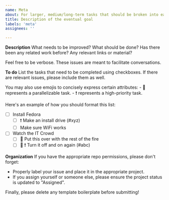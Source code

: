 ```yaml
---
name: Meta
about: For larger, medium/long-term tasks that should be broken into easily-digestible pieces.
title: Description of the eventual goal
labels: 'meta'
assignees: ''

---
```

**Description**
What needs to be improved? What should be done? Has there been any related work before? Any relevant links or material?

Feel free to be verbose. These issues are meant to facilitate conversations.

**To do**
List the tasks that need to be completed using checkboxes. If there are relevant issues, please include them as well.

You may also use emojis to concisely express certain attributes:
    - :trident: represents a parallelizable task.
    - :exclamation: represents a high-priority task.

Here's an example of how you should format this list:

- [ ] Install Fedora
    - [ ] :exclamation: Make an install drive (#xyz)
    - [ ] Make sure WiFi works
- [ ] Watch the IT Crowd
    - [ ] :trident: Put this over with the rest of the fire 
    - [ ] :trident: :exclamation: Turn it off and on again (#abc)

**Organization**
If you have the appropriate repo permissions, please don't forget:
- Properly label your issue and place it in the appropriate project.
- If you assign yourself or someone else, please ensure the project status is updated to "Assigned".

Finally, please delete any template boilerplate before submitting!
